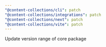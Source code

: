 ```yaml
---
"@content-collections/cli": patch
"@content-collections/integrations": patch
"@content-collections/next": patch
"@content-collections/vite": patch
---
```


Update version range of core package

